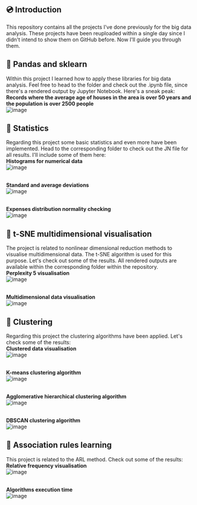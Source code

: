 ## 💿 Introduction
This repository contains all the projects I've done previously for the big data analysis. 
These projects have been reuploaded within a single day since I didn't intend to show them on GitHub before.
Now I'll guide you through them.
## 📑 Pandas and sklearn
Within this project I learned how to apply these libraries for big data analysis.
Feel free to head to the folder and check out the .ipynb file, since there's a rendered output by Jupyter Notebook.
Here's a sneak peak:
<br>**Records where the average age of houses in the area is over 50 years and the population is over 2500 people**
<br>![image](https://github.com/user-attachments/assets/47c386f1-08f1-46ba-81af-c02d5076222c)

## 📆 Statistics
Regarding this project some basic statistics and even more have been implemented.
Head to the corresponding folder to check out the JN file for all results. I'll include some of them here:
<br>**Histograms for numerical data**
<br>![image](https://github.com/user-attachments/assets/443430d6-e98a-4630-b54f-d8f9a23a10ef)

<br>**Standard and average deviations**
<br>![image](https://github.com/user-attachments/assets/1d51ee27-fee6-4713-a167-cdf5e0da7708)

<br>**Expenses distribution normality checking**
<br>![image](https://github.com/user-attachments/assets/7a36e0a7-4424-408c-86e3-d4c81e998386)

## 🎯 t-SNE multidimensional visualisation
The project is related to nonlinear dimensional reduction methods to visualise multidimensional data. The t-SNE algorithm is used for this purpose.
Let's check out some of the results. All rendered outputs are available within the corresponding folder within the repository.
<br>**Perplexity 5 visualisation**
<br>![image](https://github.com/user-attachments/assets/d0858019-22f5-42f4-8c84-8e26e189a496)

<br>**Multidimensional data visualisation**
<br>![image](https://github.com/user-attachments/assets/7bec554b-6066-4a9d-8633-2467b636c82c)

## 🏰 Clustering
Regarding this project the clustering algorithms have been applied.
Let's check some of the results:
<br>**Clustered data visualisation**
<br>![image](https://github.com/user-attachments/assets/1eace2f0-5472-47bb-9564-5e01ff606af1)

<br>**K-means clustering algorithm**
<br>![image](https://github.com/user-attachments/assets/a5ff45f7-8984-43f9-83cc-923297fda92b)

<br>**Agglomerative hierarchical clustering algorithm**
<br>![image](https://github.com/user-attachments/assets/57cae624-67cb-44be-9eed-456692d55b91)

<br>**DBSCAN clustering algorithm**
<br>![image](https://github.com/user-attachments/assets/e9236571-a4c3-4f9a-9572-8ef142175556)

## 🎤 Association rules learning
This project is related to the ARL method.
Check out some of the results:
<br>**Relative frequency visualisation**
<br>![image](https://github.com/user-attachments/assets/7a841d5c-8f21-4542-b3fe-2d88faa65b7d)

<br>**Algorithms execution time**
<br>![image](https://github.com/user-attachments/assets/2a3d9b06-dcc4-41be-bf36-97d6c8e03f03)
